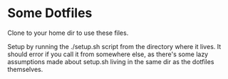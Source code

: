 Some Dotfiles
=============

Clone to your home dir to use these files.

Setup by running the ./setup.sh script from the directory where it lives.  It
should error if you call it from somewhere else, as there's some lazy
assumptions made about setup.sh living in the same dir as the dotfiles
themselves.
